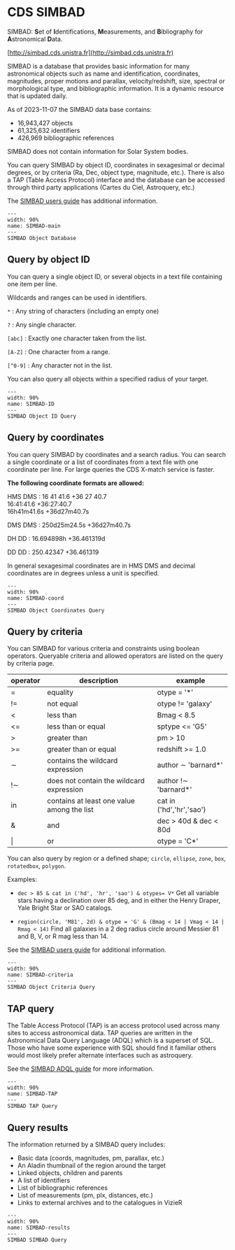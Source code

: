 # CDS SIMBAD

SIMBAD: **S**et of **I**dentifications, **M**easurements, and **B**ibliography for **A**stronomical **D**ata.

[http://simbad.cds.unistra.fr](http://simbad.cds.unistra.fr)

SIMBAD is a database that provides basic information for many astronomical
objects such as name and identification, coordinates, magnitudes, proper motions
and parallax, velocity/redshift, size, spectral or morphological type, and
bibliographic information. It is a dynamic resource that is updated daily.

As of 2023-11-07 the SIMBAD data base contains:

- 16,943,427 objects
- 61,325,632 identifiers
- 426,969 bibliographic references

SIMBAD does not contain information for Solar System bodies.

You can query SIMBAD by object ID, coordinates in sexagesimal or decimal
degrees, or by criteria (Ra, Dec, object type, magnitude, etc.). There is also a
TAP (Table Access Protocol) interface and the database can be accessed through
third party applications (Cartes du Ciel, Astroquery, etc.)

The [SIMBAD users guide](http://simbad.cds.unistra.fr/guide/index.htx) has additional information.

```{figure} _images/SIMBAD.png
---
width: 90%
name: SIMBAD-main
---
SIMBAD Object Database
```

## Query by object ID

You can query a single object ID, or several objects in a text file containing one item per line.

Wildcards and ranges can be used in identifiers.

`*` : Any string of characters (including an empty one)

`?` : Any single character.

`[abc]` : Exactly one character taken from the list.

`[A-Z]` : One character from a range.

`[^0-9]` : Any character not in the list.

You can also query all objects within a specified radius of your target.

```{figure} _images/SIMBAD_ID.png
---
width: 90%
name: SIMBAD-ID
---
SIMBAD Object ID Query
```

## Query by coordinates

You can query SIMBAD by coordinates and a search radius. You can search a single
coordinate or a list of coordinates from a text file with one coordinate per
line. For large queries the CDS X-match service is faster.

**The following coordinate formats are allowed:**

HMS DMS
: 16 41 41.6 +36 27 40.7  
16:41:41.6 +36:27:40.7  
16h41m41.6s +36d27m40.7s

DMS DMS
: 250d25m24.5s +36d27m40.7s

DH DD
:  16.694898h +36.461319d

DD DD
: 250.42347 +36.461319

In general sexagesimal coordinates are in HMS DMS  and decimal coordinates are
in degrees unless a unit is specified.

```{figure} _images/SIMBAD_coord.png
---
width: 90%
name: SIMBAD-coord
---
SIMBAD Object Coordinates Query
```

## Query by criteria

You can SIMBAD for various criteria and constraints using boolean operators.
Queryable criteria and allowed operators are listed on the query by criteria
page.

| operator | description                                | example                   |
| -------- | ------------------------------------------ | ------------------------- |
| =        | equality                                   | otype = '*'               |
| !=       | not equal                                  | otype != 'galaxy'         |
| <        | less than                                  | Bmag < 8.5                |
| <=       | less than or equal                         | sptype <= 'G5'            |
| >        | greater than                               | pm > 10                   |
| >=       | greater than or equal                      | redshift >= 1.0           |
| ∼        | contains the wildcard expression           | author ∼ 'barnard*'       |
| !∼       | does not contain the wildcard expression   | author !∼ 'barnard*'      |
| in       | contains at least one value among the list | cat in ('hd','hr','sao')  |
| &        | and                                        | dec > 40d & dec < 80d     |
| \|       | or                                         | otype = 'C*' | otype = S* |

 You can also query by region or a defined shape; `circle`, `ellipse`, `zone`, `box`, `rotatedbox`, `polygon`.

 Examples:

- `dec > 85 & cat in ('hd', 'hr', 'sao') & otypes= V*`
  Get all variable stars having a declination over 85 deg, and in either the Henry Draper,
  Yale Bright Star or SAO catalogs.

- `region(circle, 'M81', 2d) & otype = 'G' & (Bmag < 14 | Vmag < 14 | Rmag < 14)`
  Find all galaxies in a 2 deg radius circle around Messier 81 and B, V, or R mag less than 14.

See the [SIMBAD users guide](http://simbad.cds.unistra.fr/guide/sim-fsam.htx) for additional information.

```{figure} _images/SIMBAD_criteria.png
---
width: 90%
name: SIMBAD-criteria
---
SIMBAD Object Criteria Query
```

## TAP query

The Table Access Protocol (TAP) is an access protocol used across many sites to
access astronomical data. TAP queries are written in the Astronomical Data Query
Language (ADQL) which is a superset of SQL. Those who have some experience with
SQL should find it familiar others would most likely prefer alternate interfaces
such as astroquery.

See the [SIMBAD ADQL guide](http://simbad.cds.unistra.fr/simbad/tap/help/adqlHelp.html)
for more information.

```{figure} _images/SIMBAD_TAP.png
---
width: 90%
name: SIMBAD-TAP
---
SIMBAD TAP Query
```

## Query results

The information returned by a SIMBAD query includes:

- Basic data (coords, magnitudes, pm, parallax, etc.)
- An Aladin thumbnail of the region around the target
- Linked objects, children and parents
- A list of identifiers
- List of bibliographic references
- List of measurements (pm, plx, distances, etc.)
- Links to external archives and to the catalogues in VizieR

```{figure} _images/SIMBAD_1.png
---
width: 90%
name: SIMBAD-results
---
SIMBAD SIMBAD Query
```
